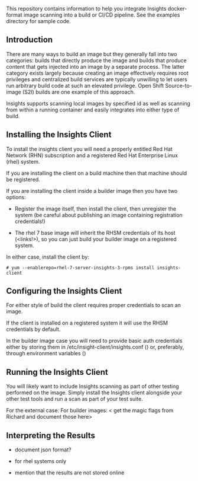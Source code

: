 This repository contains information to help you integrate Insights docker-format image 
scanning into a build or CI/CD pipeline.  See the examples directory for sample code.


## Introduction
There are many ways to build an image but they generally fall into two categories: builds 
that directly produce the image and builds that produce content that gets injected into an
image by a separate process.  The latter category exists largely because creating an image
effectively requires root privileges and centralized build services are typically
unwilling to let users run arbitrary build code at such an elevated privilege.  Open Shift
Source-to-image (S2I) builds are one example of this approach.

Insights supports scanning local images by specified id as well as scanning
from within a running container and easily integrates into either type of build.

## Installing the Insights Client
To install the insights client you will need a properly entitled Red Hat Network (RHN) 
subscription and a registered Red Hat Enterprise Linux (rhel) system.

If you are installing the client on a build machine then that machine should be registered.

If you are installing the client inside a builder image then you have two options:

- Register the image itself, then install the client, then unregister the system (be careful
about publishing an image containing registration credentials!)

- The rhel 7 base image will inherit the RHSM credentials of its host (<links!>), so you 
can just build your builder image on a registered system.

In either case, install the client by:

```
# yum --enablerepo=rhel-7-server-insights-3-rpms install insights-client
```

## Configuring the Insights Client
For either style of build the client requires proper credentials to scan an image.  

If the client is installed on a registered system it will use the RHSM credentials by 
default.

In the builder image case you will need to provide basic auth credentials either by
storing them in /etc/insight-client/insights.conf (<check>) or, preferably, through environment
variables (<get vars from Richard>)

## Running the Insights Client
You will likely want to include Insights scanning
as part of other testing performed on the image.  Simply install the Insights client 
alongside your other test tools and run a scan as part of your test suite.

For the external case:
For builder images:
< get the magic flags from Richard and document those here>

## Interpreting the Results
- document json format?

- for rhel systems only
- mention that the results are not stored online

